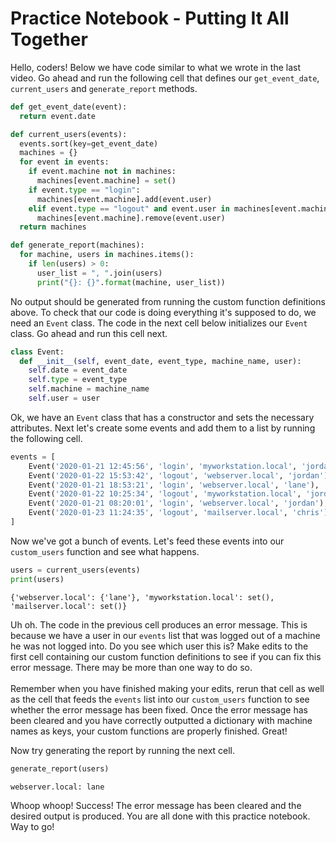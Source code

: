 
# Practice Notebook - Putting It All Together

Hello, coders! Below we have code similar to what we wrote in the last video.  Go ahead and run the following cell that defines our `get_event_date`, `current_users` and `generate_report` methods.


```python
def get_event_date(event):
  return event.date

def current_users(events):
  events.sort(key=get_event_date)
  machines = {}
  for event in events:
    if event.machine not in machines:
      machines[event.machine] = set()
    if event.type == "login":
      machines[event.machine].add(event.user)
    elif event.type == "logout" and event.user in machines[event.machine]:
      machines[event.machine].remove(event.user)
  return machines

def generate_report(machines):
  for machine, users in machines.items():
    if len(users) > 0:
      user_list = ", ".join(users)
      print("{}: {}".format(machine, user_list))
```

No output should be generated from running the custom function definitions above.  To check that our code is doing everything it's supposed to do, we need an `Event` class.  The code in the next cell below initializes our `Event` class.  Go ahead and run this cell next.


```python
class Event:
  def __init__(self, event_date, event_type, machine_name, user):
    self.date = event_date
    self.type = event_type
    self.machine = machine_name
    self.user = user
```

Ok, we have an `Event` class that has a constructor and sets the necessary attributes.  Next let's create some events and add them to a list by running the following cell.


```python
events = [
    Event('2020-01-21 12:45:56', 'login', 'myworkstation.local', 'jordan'),
    Event('2020-01-22 15:53:42', 'logout', 'webserver.local', 'jordan'),
    Event('2020-01-21 18:53:21', 'login', 'webserver.local', 'lane'),
    Event('2020-01-22 10:25:34', 'logout', 'myworkstation.local', 'jordan'),
    Event('2020-01-21 08:20:01', 'login', 'webserver.local', 'jordan'),
    Event('2020-01-23 11:24:35', 'logout', 'mailserver.local', 'chris'),
]
```

Now we've got a bunch of events.  Let's feed these events into our `custom_users` function and see what happens.


```python
users = current_users(events)
print(users)
```

    {'webserver.local': {'lane'}, 'myworkstation.local': set(), 'mailserver.local': set()}


Uh oh.  The code in the previous cell produces an error message.  This is because we have a user in our `events` list that was logged out of a machine he was not logged into. Do you see which user this is? Make edits to the first cell containing our custom function definitions to see if you can fix this error message. There may be more than one way to do so. 
<br><br>
Remember when you have finished making your edits, rerun that cell as well as the cell that feeds the `events` list into our `custom_users` function to see whether the error message has been fixed. Once the error message has been cleared and you have correctly outputted a dictionary with machine names as keys, your custom functions are properly finished.  Great!

Now try generating the report by running the next cell.


```python
generate_report(users)
```

    webserver.local: lane


Whoop whoop! Success! The error message has been cleared and the desired output is produced. You are all done with this practice notebook. Way to go!
